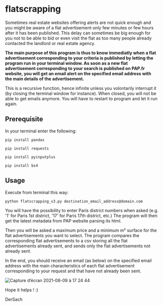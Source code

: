 # flatscrapping
Sometimes real estate websites offering alerts are not quick enough and you might be aware of a flat advertisement only few minutes or few hours after it has been published. This delay can sometimes be big enough for you not to be able to bid or even visit the flat as too many people already contacted the landlord or real estate agency.

**The main purpose of this program is thus to know immediatly when a flat advertisement corresponding to your criteria is published by letting the program run in your terminal window. As soon as a new flat advertisement corresponding to your search is published on PAP.fr website, you will get an email alert on the specified email address with the main details of the advertisement.**

This is a recursive function, hence infinite unless you volontarily interrupt it (by closing the terminal window for instance). When closed, you will not be able to get emails anymore. You will have to restart to program and let it run again.

## **Prerequisite**

In your terminal enter the following:

`pip install pandas`

`pip install requests`

`pip install pyinputplus`

`pip install bs4`

## **Usage**

Execute from terminal this way:

`python flatscrapping_v3.py destination_email_address@domain.com`

You will have the possibility to enter Paris district numbers when asked (e.g. '1' for Paris 1st district, '17' for Paris 17th district, etc.)
The program will then get the latest metadata from PAP website parsing its html.

Then you will be asked a maximum price and a minimum m² surface for the flat advertisements you want to select. The program compares the corresponding flat advertisements to a csv storing all the flat advertisements already sent, and sends only the flat advertisements not already sent.

In the end, you should receive an email (as below) on the specified email address with the main characteristics of each flat advertisement corresponding to your request and that have not already been sent.

![Capture d’écran 2021-08-09 à 17 24 44](https://user-images.githubusercontent.com/78410163/128731701-12653f6c-934b-4866-b0b1-379584656e6e.png)

Hope it helps ! :)

DerSach
